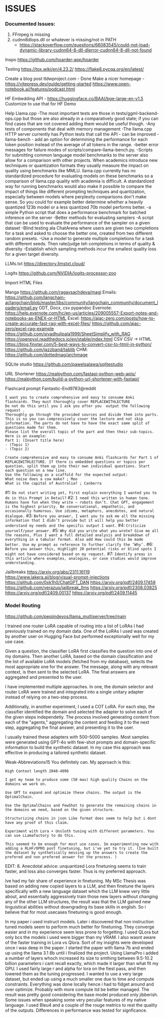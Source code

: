 # ISSUES

### Documented Issues:
1. FFmpeg is missing
2. cudnn8dlops.dll or whatever is missing/not in PATH
   * https://stackoverflow.com/questions/66083545/could-not-load-dynamic-library-cudnn64-8-dll-dlerror-cudnn64-8-dll-not-found


Inspo
    https://github.com/hoarder-app/hoarder

Testing
    https://tox.wiki/en/4.23.2/
    https://flake8.pycqa.org/en/latest/


Create a blog post
    tldwproject.com - Done
    Make a nicer homepage - https://vitepress.dev/guide/getting-started
    https://www.open-notebook.ai/features/podcast.html

HF Embedding API - https://huggingface.co/BAAI/bge-large-en-v1.5
    Customize to use that for HF Demo

Help Llama.cpp
    -The most important tests are those in tests/ggml-backend-ops.cpp but those are also already in a comparatively good state; if you can find cases that are not covered adding them would be useful though.
    -Any tests of components that deal with memory management
    -The llama.cpp HTTP server currently has Python tests that call the API - can be improved
    -llama-bench - add an option for determining the performance for each token position instead of the average of all tokens in the range.
    -better error messages for failure modes of scripts/compare-llama-bench.py.
    -Scripts for submitting common language model benchmarks to the server also allow for a comparison with other projects.
        When academics introduce new techniques or quantization formats they usually measure the impact on quality using benchmarks like MMLU.
        llama.cpp currently has no standardized procedure for evaluating models on these benchmarks so a comparison of llama.cpp quality with academia is difficult.
        A standardized way for running benchmarks would also make it possible to compare the impact of things like different prompting techniques and quantization, especially between models where perplexity comparisons don't make sense.
        So you could for example better determine whether a heavily quantized 123b model or a less quantized 70b model performs better.
    -a simple Python script that does a performance benchmark for batched inference on the server
    -Better methods for evaluating samplers
        -A script that can be used to evaluate the performance of the sampler on a given dataset
        -Blind testing ala ChatArena where users are given two completions for a task and asked to choose the better one, created from two different random presets.
        -Use a model to generate multiple completions for a task with different seeds. Then rate/judge teh completions in terms of quality & diversity
        -Establish which sampling methods incur the smallest quality loss for a given target diversity.


LLMs.txt
    https://directory.llmstxt.cloud/


Logits
    https://github.com/NVIDIA/logits-processor-zoo



Import HTML Files
    
Manga
https://github.com/ragavsachdeva/magi
Emails:
https://github.com/langchain-ai/langchain/blob/master/libs/community/langchain_community/document_loaders/email.py
ODT, Docx, csv
    pypandoc
Evernote:
    https://help.evernote.com/hc/en-us/articles/209005557-Export-notes-and-notebooks-as-ENEX-or-HTML
Excel:
    https://ajac-zero.com/posts/how-to-create-accurate-fast-rag-with-excel-files/
    https://github.com/ajac-zero/excel-rag-example
    https://github.com/sivadhulipala1999/SheetSimplify_with_RAG
    https://openpyxl.readthedocs.io/en/stable/index.html
CSV
    CSV -> HTML https://blog.finxter.com/5-best-ways-to-convert-csv-to-html-in-python/
    https://github.com/jazzband/tablib
CHM:
    https://github.com/dottedmag/archmage


SQLite studio
    https://github.com/pawelsalawa/sqlitestudio


URL Shortener
    https://realpython.com/fastapi-python-web-apis/
    https://realpython.com/build-a-python-url-shortener-with-fastapi/



Flashcard prompt
Fantastic-End9783@reddit
```
I want you to create comprehensive and easy to consume Anki flashcards. They must thoroughly cover REPLACEWITHLECTURE
Do not do this until you I ask you after you  output the following request .
Thoroughly go through the provided sources and divide them into parts. This is so you can compressively cover the lecture and not skip information. The parts do not have to have the exact same split of questions made for them.
Please list the overall topic of the part and then their sub-topics.
Here is an example:
Part 1: (Insert title here)
- (Topic 1)
- (Topic 2)
```
```
Create comprehensive and easy to consume Anki flashcards for Part 1 of REPLACEWITHLECTURE. If there is embedded questions or topics per question, split them up into their own individual questions. Start each question on a new line. 
Use the following as a scaffold for the expected output:
What noise does a cow make? ; Moo
What is the capital of Australia? ; Canberra
```


#1: `Do not start writing yet, First explain everything I wanted you to do in this Prompt in Detail?`
#2: `I need this written in human tone. Humans have fun when they write — robots don’t. Chat GPT, engagement is the highest priority. Be conversational, empathetic, and occasionally humorous. Use idioms, metaphors, anecdotes, and natural dialogue.`
#3: `Before you answer, I want you to ask me all the missing information that I didn’t provide but it will help you better understand my needs and the specific output I want.`
#4: `Criticize yourself/your answer.`
#5: `Why did you write what you wrote? Give me all the reasons, Plus I want a full detailed analysis and breakdown of everything in a tabular format. Also add How could this be made better. Use my prompt as reference to further clarify the ‘Why’.`
#6: `Before you answer this, Highlight 20 potential risks or blind spots I might not have considered based on my request.`
#7: `Identify areas in this article where examples, analogies, or case studies would improve understanding.`


Jailbreaks
    https://arxiv.org/abs/2311.16119
    https://www.lakera.ai/blog/visual-prompt-injections
    https://github.com/0xk1h0/ChatGPT_DAN
    https://arxiv.org/pdf/2409.17458
    https://github.com/verazuo/jailbreak_llms
    https://arxiv.org/pdf/2308.03825
    https://arxiv.org/pdf/2409.00137
    https://arxiv.org/pdf/2409.11445







### Model Routing
https://github.com/pepijndevos/llama_multiserver/tree/main


I trained one router LoRA capable of routing into a list of LoRAs I had previously trained on my domain data. One of the LoRAs I used was created by another user on Hugging Face but performed exceptionally well for my use case.

Given a question, the classifier LoRA first classifies the question into one of my domains. Then another LoRA, based on the domain classification and the list of available LoRA models (fetched from my database), selects the most appropriate one for the answer. The message, along with any relevant context, is then sent to the selected LoRA. The final answers are aggregated and presented to the user.

I have implemented multiple approaches. In one, the domain selector and router LoRA were trained and integrated into a single unitary adapter instead of relying on a two-step process.

Additionally, in another experiment, I used a COT LoRA. For each step, the classifier identified the domain and selected the adapter to solve each of the given steps independetly. The process involved generating content from each of the "agents," aggregating the content and feeding it to the next step, aggregating the final answer, and presenting it to the user.

I usually trained these adapters with 500–5000 samples. Most samples were generated using GPT-4o with few-shot prompts and domain-specific information to build the synthetic dataset. In my case this approach was effective in producing a tailored synthetic dataset.

Weak-Abbreviations15
You definitely can.
My approach is this:

    High Context length 2048-4096

    I get my team to produce some (50 max) high quality Chains on the domains we work on.

    Use GPT to expand and optimize these chains. The output is the OptimalChain.

    Use the OptimalChains and FewShot to generate the remaining chains in the domains we need, based on the given structure.

    Structurizing chains in json Like format does seem to help but i dont have any proof of this claim.

    Experiment with Lora + Unsloth tuning with different parameters. You can use LLamafactory to do this.

    This seemed to be enough for most use cases. Im experimenting now with adding a RLHF/OPRO post finetuning, but i've yet to try it. (Ive built the dataset by synthetically messing up the answers to create the prefered and non prefered answer for the process. )

EDIT: 8. Anecdotal advice: unquantized Lora finetuning seems to train faster, and loss also converges faster. Thus is my preferred approach.

Ive had my fair share of experience in finetuning. My MSc Thesis was based on adding new copied layers to a LLM, and then finetune the layers specifically with a new language dataset which the LLM knew very little about, and essentially aggressively train those new layers without changing any of the other LLM structures, the result was that the LLM gained new linguistical abilities without downgrading its base skills in english. So i believe that for most usecases finetuning is good enough.


In my paper i used instruct models. Later i discovered that non instruction tuned models seem to perform much better for finetuning. They converge easier and in my experience seem less prone to forgetting. I used QLora but only bcs the models i used were bigger than my VRAM. I also wasnt aware of the faster training in Lora vs Qlora. Sort of my insights were developed once i was deep in the paper. I started the paper with llama 7b and ended up using the llama 3.1 8b until i finalized the project. Using LlamaPro i added a number of layers whoch increased its size to smthing between 9.5-10.2 billion parameters i cant recall exactly, which made it larger than what fit my GPU. I used fairly large r and alpha for lora on the fiest pass, and then lowered them as the tuning progressed. I wanted to use a very large dataset, but ended up using a much smaller one due to time and compute constraints. Everything was done locally hence i had to fidget around and over optimize. Probably with more compute itd be better managed. The result was pretty good considering the base model produced only jibberish. Some issues when speaking some very peculiar features of my native language. I used Bleu4 and a couple of the rouge metrics to rest the quality of the outputs. Differences in performance was tested for signficance.
